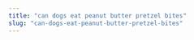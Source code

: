 ```yaml
---
title: "can dogs eat peanut butter pretzel bites"
slug: "can-dogs-eat-peanut-butter-pretzel-bites"
---
```


